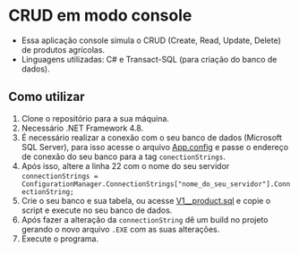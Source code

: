 # CRUD em modo console

- Essa aplicação console simula o CRUD (Create, Read, Update, Delete) de produtos agrícolas.
- Linguagens utilizadas: C# e Transact-SQL (para criação do banco de dados).
## Como utilizar
1. Clone o repositório para a sua máquina.
2. Necessário .NET Framework 4.8.
3. É necessário realizar a conexão com o seu banco de dados (Microsoft SQL Server), para isso acesse o arquivo [App.config](https://github.com/hparizani/CRUD-CSharp-Console/blob/main/console-crud/App.config) e passe o endereço de conexão do seu banco para a tag `conectionStrings`.
4. Após isso, altere a linha 22 com o nome do seu servidor `connectionStrings = ConfigurationManager.ConnectionStrings["nome_do_seu_servidor"].ConnectionString;`
5. Crie o seu banco e sua tabela, ou acesse [V1__product.sql](https://github.com/hparizani/console-crud/blob/main/V1__product.sql) e copie o script e execute no seu banco de dados.
6. Após fazer a alteração da `connectionString` dê um build no projeto gerando o novo arquivo `.EXE` com as suas alterações.
7. Execute o programa.

